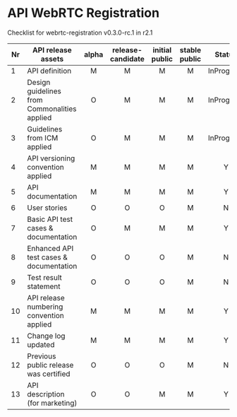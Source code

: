 # API WebRTC Registration

Checklist for webrtc-registration v0.3.0-rc.1 in r2.1

| Nr | API release assets  | alpha | release-candidate |  initial<br>public | stable<br> public | Status | Reference information |
|----|----------------------------------------------|:-----:|:-----:|:-----:|:-----:|:-----:|:-----:|
|  1 | API definition                               |   M   |   M   |   M   |   M   |   InProgress   | [link](/code/API_definitions/webrtc-registration.yaml) |
|  2 | Design guidelines from Commonalities applied |   O   |   M   |   M   |   M   |   InProgress   | r3.2 |
|  3 | Guidelines from ICM applied                  |   O   |   M   |   M   |   M   |   InProgress   | r3.2 |
|  4 | API versioning convention applied            |   M   |   M   |   M   |   M   |   Y   |   |
|  5 | API documentation                            |   M   |   M   |   M   |   M   |   Y   | inline in YAML |
|  6 | User stories                                 |   O   |   O   |   O   |   M   |   N   |   |
|  7 | Basic API test cases & documentation         |   O   |   M   |   M   |   M   |   Y   | [link](/code/Test_definitions/) |
|  8 | Enhanced API test cases & documentation      |   O   |   O   |   O   |   M   |   N   |   |
|  9 | Test result statement                        |   O   |   O   |   O   |   M   |   N   |   |
| 10 | API release numbering convention applied     |   M   |   M   |   M   |   M   |   Y   |   |
| 11 | Change log updated                           |   M   |   M   |   M   |   M   |   Y   | [link](/CHANGELOG.md) |
| 12 | Previous public release was certified        |   O   |   O   |   O   |   M   |   N   |   |
| 13 | API description (for marketing)              |   O   |   O   |   M   |   M   |   Y   | [wiki link](https://lf-camaraproject.atlassian.net/wiki/spaces/CAM/pages/14560817/WebRTC) |
